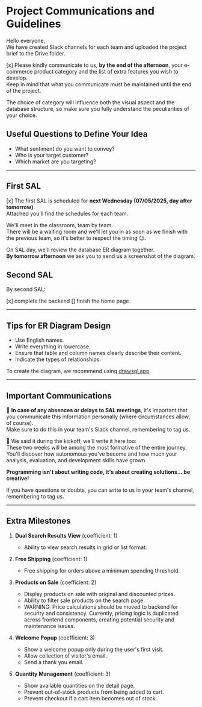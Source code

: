 # Project Communications and Guidelines

Hello everyone,  
We have created Slack channels for each team and uploaded the project brief to the Drive folder.  

[x] Please kindly communicate to us, **by the end of the afternoon**, your e-commerce product category and the list of extra features you wish to develop.  
Keep in mind that what you communicate must be maintained until the end of the project.  

The choice of category will influence both the visual aspect and the database structure, so make sure you fully understand the peculiarities of your choice.  

## Useful Questions to Define Your Idea

- What sentiment do you want to convey?
- Who is your target customer?  
- Which market are you targeting?  

---

## First SAL

[x] The first SAL is scheduled for **next Wednesday (07/05/2025, day after tomorrow)**.  
Attached you'll find the schedules for each team.  

We'll meet in the classroom, team by team.  
There will be a waiting room and we'll let you in as soon as we finish with the previous team, so it's better to respect the timing 😉.  

On SAL day, we'll review the database ER diagram together.  
**By tomorrow afternoon** we ask you to send us a screenshot of the diagram.

## Second SAL

By second SAL:

[x] complete the backend
[] finish the home page

---

## Tips for ER Diagram Design

- Use English names.  
- Write everything in lowercase.  
- Ensure that table and column names clearly describe their content.  
- Indicate the types of relationships.  

To create the diagram, we recommend using [drawsql.app](https://drawsql.app).  

---

## Important Communications

📢 **In case of any absences or delays to SAL meetings**, it's important that you communicate this information personally (where circumstances allow, of course).  
Make sure to do this in your team's Slack channel, remembering to tag us.  

🚀 We said it during the kickoff, we'll write it here too:  
These two weeks will be among the most formative of the entire journey.  
You'll discover how autonomous you've become and how much your analysis, evaluation, and development skills have grown.  

**Programming isn't about writing code, it's about creating solutions... be creative!**  

If you have questions or doubts, you can write to us in your team's channel, remembering to tag us.  

---

## Extra Milestones

1. **Dual Search Results View** (coefficient: 1)  
    - Ability to view search results in grid or list format.  

2. **Free Shipping** (coefficient: 1)  
    - Free shipping for orders above a minimum spending threshold.  

3. **Products on Sale** (coefficient: 2)  
    - Display products on sale with original and discounted prices.  
    - Ability to filter sale products on the search page.
    - WARNING: Price calculations should be moved to backend for security and consistency.
      Currently, pricing logic is duplicated across frontend components, creating potential
      security and maintenance issues.

4. **Welcome Popup** (coefficient: 3)  
    - Show a welcome popup only during the user's first visit.  
    - Allow collection of visitor's email.  
    - Send a thank you email.  

5. **Quantity Management** (coefficient: 3)  
    - Show available quantities on the detail page.  
    - Prevent out-of-stock products from being added to cart.  
    - Prevent checkout if a cart item becomes out of stock.
